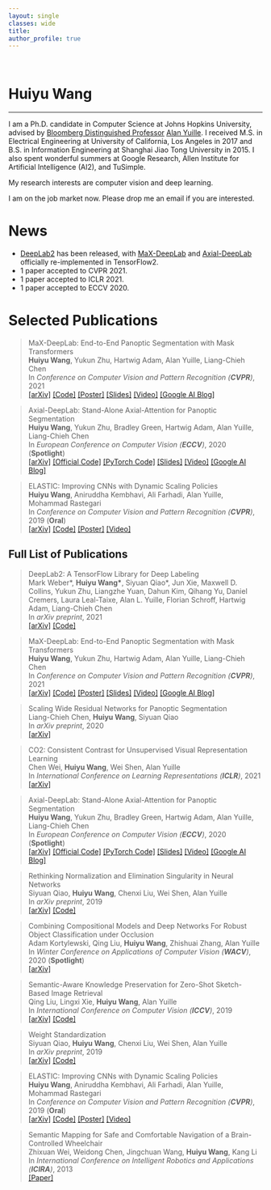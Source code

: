 ```yaml
---
layout: single
classes: wide
title:
author_profile: true
---
```


&nbsp;
# Huiyu Wang
---

I am a Ph.D. candidate in Computer Science at Johns Hopkins University, advised by [Bloomberg Distinguished Professor](https://en.wikipedia.org/wiki/Bloomberg_Distinguished_Professorships) [Alan Yuille](https://cs.jhu.edu/~ayuille/). I received M.S. in Electrical Engineering at University of California, Los Angeles in 2017 and B.S. in Information Engineering at Shanghai Jiao Tong University in 2015. I also spent wonderful summers at Google Research, Allen Institute for Artificial Intelligence (AI2), and TuSimple.

My research interests are computer vision and deep learning.

I am on the job market now. Please drop me an email if you are interested.

# News

- [DeepLab2](https://github.com/google-research/deeplab2) has been released, with [MaX-DeepLab](https://github.com/google-research/deeplab2/blob/main/g3doc/projects/max_deeplab.md) and [Axial-DeepLab](https://github.com/google-research/deeplab2/blob/main/g3doc/projects/axial_deeplab.md) officially re-implemented in TensorFlow2.
- 1 paper accepted to CVPR 2021.
- 1 paper accepted to ICLR 2021.
- 1 paper accepted to ECCV 2020.

# Selected Publications

> MaX-DeepLab: End-to-End Panoptic Segmentation with Mask Transformers  
> **Huiyu Wang**, Yukun Zhu, Hartwig Adam, Alan Yuille, Liang-Chieh Chen  
> In *Conference on Computer Vision and Pattern Recognition (**CVPR**)*, 2021  
> [[arXiv]](https://arxiv.org/abs/2012.00759) [[Code]](https://github.com/google-research/deeplab2/blob/main/g3doc/projects/max_deeplab.md) [[Poster]](https://csrhddlam.github.io/MaXDeeplabPoster.pdf) [[Slides]](https://csrhddlam.github.io/MaXDeepLabSlides.pdf) [[Video]](https://www.youtube.com/watch?v=ir0Avw92Jv0) [[Google AI Blog]](https://ai.googleblog.com/2021/04/max-deeplab-dual-path-transformers-for.html)

> Axial-DeepLab: Stand-Alone Axial-Attention for Panoptic Segmentation  
> **Huiyu Wang**, Yukun Zhu, Bradley Green, Hartwig Adam, Alan Yuille, Liang-Chieh Chen  
> In *European Conference on Computer Vision (**ECCV**)*, 2020 (**Spotlight**)  
> [[arXiv]](https://arxiv.org/abs/2003.07853) [[Official Code]](https://github.com/google-research/deeplab2/blob/main/g3doc/projects/axial_deeplab.md) [[PyTorch Code]](https://github.com/csrhddlam/axial-deeplab) [[Slides]](https://csrhddlam.github.io/AxialDeepLab.pdf) [[Video]](https://youtu.be/-iAXF-vibdE) [[Google AI Blog]](https://ai.googleblog.com/2020/08/axial-deeplab-long-range-modeling-in.html)

> ELASTIC: Improving CNNs with Dynamic Scaling Policies  
> **Huiyu Wang**, Aniruddha Kembhavi, Ali Farhadi, Alan Yuille, Mohammad Rastegari  
> In *Conference on Computer Vision and Pattern Recognition (**CVPR**)*, 2019 (**Oral**)  
> [[arXiv]](https://arxiv.org/abs/1812.05262) [[Code]](https://github.com/allenai/elastic) [[Poster]](http://www.cs.jhu.edu/~hwang157/Elastic_Poster.pdf) [[Video]](https://www.youtube.com/watch?v=gnREux6Zwjg&t=4310s)

## Full List of Publications

> DeepLab2: A TensorFlow Library for Deep Labeling  
> Mark Weber\*, **Huiyu Wang\***, Siyuan Qiao\*, Jun Xie, Maxwell D. Collins, Yukun Zhu, Liangzhe Yuan, Dahun Kim, Qihang Yu, Daniel Cremers, Laura Leal-Taixe, Alan L. Yuille, Florian Schroff, Hartwig Adam, Liang-Chieh Chen  
> In *arXiv preprint*, 2021  
> [[arXiv]](https://arxiv.org/abs/2106.09748) [[Code]](https://github.com/google-research/deeplab2)

> MaX-DeepLab: End-to-End Panoptic Segmentation with Mask Transformers  
> **Huiyu Wang**, Yukun Zhu, Hartwig Adam, Alan Yuille, Liang-Chieh Chen  
> In *Conference on Computer Vision and Pattern Recognition (**CVPR**)*, 2021  
> [[arXiv]](https://arxiv.org/abs/2012.00759) [[Code]](https://github.com/google-research/deeplab2/blob/main/g3doc/projects/max_deeplab.md) [[Poster]](https://csrhddlam.github.io/MaXDeeplabPoster.pdf) [[Slides]](https://csrhddlam.github.io/MaXDeepLabSlides.pdf) [[Video]](https://www.youtube.com/watch?v=ir0Avw92Jv0) [[Google AI Blog]](https://ai.googleblog.com/2021/04/max-deeplab-dual-path-transformers-for.html)

> Scaling Wide Residual Networks for Panoptic Segmentation  
> Liang-Chieh Chen, **Huiyu Wang**, Siyuan Qiao  
> In *arXiv preprint*, 2020  
> [[arXiv]](https://arxiv.org/abs/2011.11675)

> CO2: Consistent Contrast for Unsupervised Visual Representation Learning  
> Chen Wei, **Huiyu Wang**, Wei Shen, Alan Yuille  
> In *International Conference on Learning Representations (**ICLR**)*, 2021  
> [[arXiv]](https://arxiv.org/abs/2010.02217)

> Axial-DeepLab: Stand-Alone Axial-Attention for Panoptic Segmentation  
> **Huiyu Wang**, Yukun Zhu, Bradley Green, Hartwig Adam, Alan Yuille, Liang-Chieh Chen  
> In *European Conference on Computer Vision (**ECCV**)*, 2020 (**Spotlight**)  
> [[arXiv]](https://arxiv.org/abs/2003.07853) [[Official Code]](https://github.com/google-research/deeplab2/blob/main/g3doc/projects/axial_deeplab.md) [[PyTorch Code]](https://github.com/csrhddlam/axial-deeplab) [[Slides]](https://csrhddlam.github.io/AxialDeepLab.pdf) [[Video]](https://youtu.be/-iAXF-vibdE) [[Google AI Blog]](https://ai.googleblog.com/2020/08/axial-deeplab-long-range-modeling-in.html)

> Rethinking Normalization and Elimination Singularity in Neural Networks  
> Siyuan Qiao, **Huiyu Wang**, Chenxi Liu, Wei Shen, Alan Yuille  
> In *arXiv preprint*, 2019  
> [[arXiv]](https://arxiv.org/abs/1911.09738) [[Code]](https://github.com/joe-siyuan-qiao/Batch-Channel-Normalization)

> Combining Compositional Models and Deep Networks For Robust Object Classification under Occlusion  
> Adam Kortylewski, Qing Liu, **Huiyu Wang**, Zhishuai Zhang, Alan Yuille  
> In *Winter Conference on Applications of Computer Vision (**WACV**)*, 2020 (**Spotlight**)  
> [[arXiv]](https://arxiv.org/abs/1905.11826)

> Semantic-Aware Knowledge Preservation for Zero-Shot Sketch-Based Image Retrieval  
> Qing Liu, Lingxi Xie, **Huiyu Wang**, Alan Yuille  
> In *International Conference on Computer Vision (**ICCV**)*, 2019  
> [[arXiv]](https://arxiv.org/abs/1904.03208) [[Code]](https://github.com/qliu24/SAKE)

> Weight Standardization  
> Siyuan Qiao, **Huiyu Wang**, Chenxi Liu, Wei Shen, Alan Yuille  
> In *arXiv preprint*, 2019  
> [[arXiv]](https://arxiv.org/abs/1903.10520) [[Code]](https://github.com/joe-siyuan-qiao/WeightStandardization)

> ELASTIC: Improving CNNs with Dynamic Scaling Policies  
> **Huiyu Wang**, Aniruddha Kembhavi, Ali Farhadi, Alan Yuille, Mohammad Rastegari  
> In *Conference on Computer Vision and Pattern Recognition (**CVPR**)*, 2019 (**Oral**)  
> [[arXiv]](https://arxiv.org/abs/1812.05262) [[Code]](https://github.com/allenai/elastic) [[Poster]](http://www.cs.jhu.edu/~hwang157/Elastic_Poster.pdf) [[Video]](https://www.youtube.com/watch?v=gnREux6Zwjg&t=4310s)

> Semantic Mapping for Safe and Comfortable Navigation of a Brain-Controlled Wheelchair  
> Zhixuan Wei, Weidong Chen, Jingchuan Wang, **Huiyu Wang**, Kang Li  
> In *International Conference on Intelligent Robotics and Applications (**ICIRA**)*, 2013  
> [[Paper]](https://link.springer.com/chapter/10.1007/978-3-642-40852-6_32)
